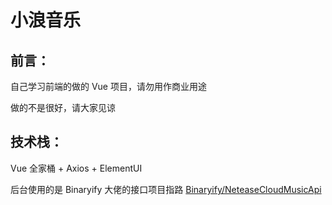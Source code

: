 # 小浪音乐

## 前言：

自己学习前端的做的 Vue 项目，请勿用作商业用途

做的不是很好，请大家见谅

## 技术栈：

Vue 全家桶 + Axios + ElementUI

后台使用的是 Binaryify 大佬的接口项目指路  [Binaryify/NeteaseCloudMusicApi ](https://github.com/Binaryify/NeteaseCloudMusicApi)

